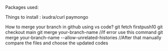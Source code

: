 Packages used:


Things to install : 
ixudra/curl
paymongo


How to merge your branch in github using vs code?
git fetch firstpush10
git checkout main
git merge your-branch-name
//If error use this command
git merge your-branch-name --allow-unrelated-histories
//After that manually compare the files and choose the updated codes
